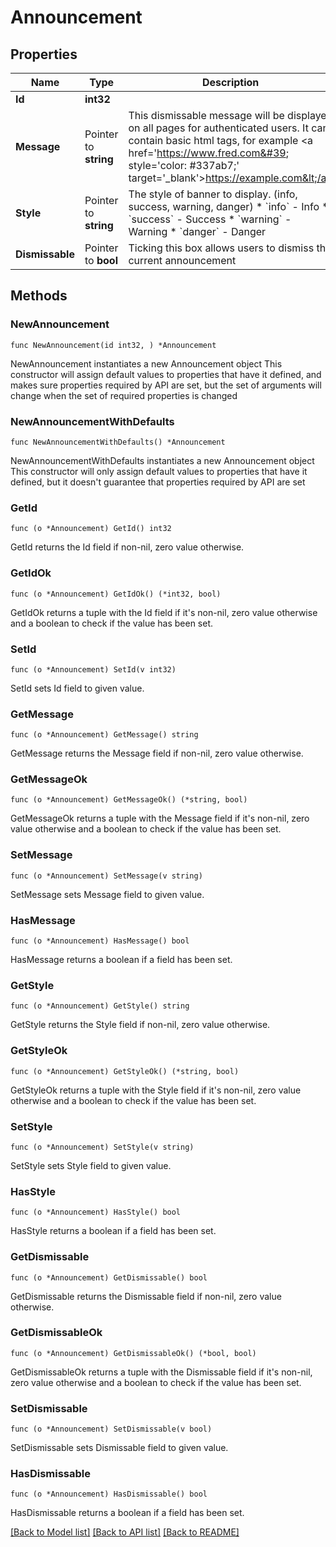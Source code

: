 # Announcement

## Properties

Name | Type | Description | Notes
------------ | ------------- | ------------- | -------------
**Id** | **int32** |  | [readonly] 
**Message** | Pointer to **string** | This dismissable message will be displayed on all pages for authenticated users. It can contain basic html tags, for example &lt;a href&#x3D;&#39;https://www.fred.com&#39; style&#x3D;&#39;color: #337ab7;&#39; target&#x3D;&#39;_blank&#39;&gt;https://example.com&lt;/a&gt; | [optional] 
**Style** | Pointer to **string** | The style of banner to display. (info, success, warning, danger)  * &#x60;info&#x60; - Info * &#x60;success&#x60; - Success * &#x60;warning&#x60; - Warning * &#x60;danger&#x60; - Danger | [optional] 
**Dismissable** | Pointer to **bool** | Ticking this box allows users to dismiss the current announcement | [optional] 

## Methods

### NewAnnouncement

`func NewAnnouncement(id int32, ) *Announcement`

NewAnnouncement instantiates a new Announcement object
This constructor will assign default values to properties that have it defined,
and makes sure properties required by API are set, but the set of arguments
will change when the set of required properties is changed

### NewAnnouncementWithDefaults

`func NewAnnouncementWithDefaults() *Announcement`

NewAnnouncementWithDefaults instantiates a new Announcement object
This constructor will only assign default values to properties that have it defined,
but it doesn't guarantee that properties required by API are set

### GetId

`func (o *Announcement) GetId() int32`

GetId returns the Id field if non-nil, zero value otherwise.

### GetIdOk

`func (o *Announcement) GetIdOk() (*int32, bool)`

GetIdOk returns a tuple with the Id field if it's non-nil, zero value otherwise
and a boolean to check if the value has been set.

### SetId

`func (o *Announcement) SetId(v int32)`

SetId sets Id field to given value.


### GetMessage

`func (o *Announcement) GetMessage() string`

GetMessage returns the Message field if non-nil, zero value otherwise.

### GetMessageOk

`func (o *Announcement) GetMessageOk() (*string, bool)`

GetMessageOk returns a tuple with the Message field if it's non-nil, zero value otherwise
and a boolean to check if the value has been set.

### SetMessage

`func (o *Announcement) SetMessage(v string)`

SetMessage sets Message field to given value.

### HasMessage

`func (o *Announcement) HasMessage() bool`

HasMessage returns a boolean if a field has been set.

### GetStyle

`func (o *Announcement) GetStyle() string`

GetStyle returns the Style field if non-nil, zero value otherwise.

### GetStyleOk

`func (o *Announcement) GetStyleOk() (*string, bool)`

GetStyleOk returns a tuple with the Style field if it's non-nil, zero value otherwise
and a boolean to check if the value has been set.

### SetStyle

`func (o *Announcement) SetStyle(v string)`

SetStyle sets Style field to given value.

### HasStyle

`func (o *Announcement) HasStyle() bool`

HasStyle returns a boolean if a field has been set.

### GetDismissable

`func (o *Announcement) GetDismissable() bool`

GetDismissable returns the Dismissable field if non-nil, zero value otherwise.

### GetDismissableOk

`func (o *Announcement) GetDismissableOk() (*bool, bool)`

GetDismissableOk returns a tuple with the Dismissable field if it's non-nil, zero value otherwise
and a boolean to check if the value has been set.

### SetDismissable

`func (o *Announcement) SetDismissable(v bool)`

SetDismissable sets Dismissable field to given value.

### HasDismissable

`func (o *Announcement) HasDismissable() bool`

HasDismissable returns a boolean if a field has been set.


[[Back to Model list]](../README.md#documentation-for-models) [[Back to API list]](../README.md#documentation-for-api-endpoints) [[Back to README]](../README.md)


